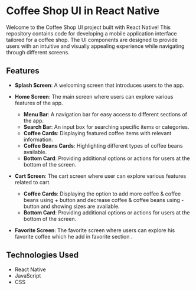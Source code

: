 # Coffee Shop UI in React Native

Welcome to the Coffee Shop UI project built with React Native! This repository contains code for developing a mobile application interface tailored for a coffee shop. The UI components are designed to provide users with an intuitive and visually appealing experience while navigating through different screens.

## Features

- **Splash Screen**: A welcoming screen that introduces users to the app.
- **Home Screen**: The main screen where users can explore various features of the app.
  - **Menu Bar**: A navigation bar for easy access to different sections of the app.
  - **Search Bar**: An input box for searching specific items or categories.
  - **Coffee Cards**: Displaying featured coffee items with relevant information.
  - **Coffee Beans Cards**: Highlighting different types of coffee beans available.
  - **Bottom Card**: Providing additional options or actions for users at the bottom of the screen.

- **Cart Screen**: The cart screen where user  can explore various features related to cart.
  - **Coffee Cards**: Displaying the option to add more coffee & coffee beans using + button and decrease coffee & coffee beans using - button and showing sizes are available.
  - **Bottom Card**: Providing additional options or actions for users at the bottom of the screen.

- **Favorite Screen**: The favorite screen where users can explore his favorite coffee which he add in favorite section .
 
## Technologies Used

- React Native
- JavaScript
- CSS




